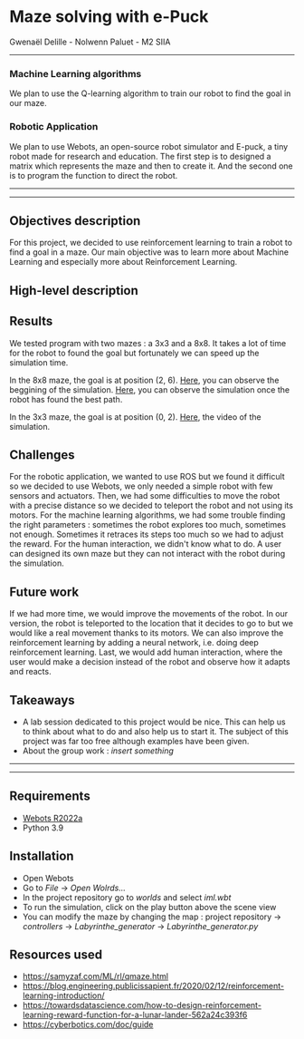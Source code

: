 # Maze solving with e-Puck

Gwenaël Delille - Nolwenn Paluet - M2 SIIA
***
### Machine Learning algorithms
We plan to use the Q-learning algorithm to train our robot to find the goal in our maze.

### Robotic Application
We plan to use Webots, an open-source robot simulator and E-puck, a tiny robot made for research and education. 
The first step is to designed a matrix which represents the maze and then to create it. And the second one is to program the function to direct the robot.

***
***
## Objectives description
For this project, we decided to use reinforcement learning to train a robot to find a goal in a maze. Our main objective was to learn more about Machine Learning and especially more about Reinforcement Learning.

## High-level description


## Results 
We tested program with two mazes : a 3x3 and a 8x8. It takes a lot of time for the robot to found the goal but fortunately we can speed up the simulation time.

In the 8x8 maze, the goal is at position (2, 6).
[Here](https://drive.google.com/file/d/1yFsZX92hPTwopLn47fQF8B3Z4vM2EjSW/view?usp=sharing), you can observe the beggining of the simulation.
[Here](https://drive.google.com/file/d/16_QhFwZmLGX2QW8OcrxxOORnK6ro7d3o/view?usp=sharing), you can observe the simulation once the robot has found the best path.

In the 3x3 maze, the goal is at position (0, 2).
[Here](https://drive.google.com/file/d/1e6Re5GzfiHdBouwmHn9sDVmYKUPmo5Mk/view?usp=sharing), the video of the simulation.

## Challenges

For the robotic application, we wanted to use ROS but we found it difficult so we decided to use Webots, we only needed a simple robot with few sensors and actuators. 
Then, we had some difficulties to move the robot with a precise distance so we decided to teleport the robot and not using its motors.
For the machine learning algorithms, we had some trouble finding the right parameters : sometimes the robot explores too much, sometimes not enough. Sometimes it retraces its steps too much so we had to adjust the reward.
For the human interaction, we didn't know what to do. A user can designed its own maze but they can not interact with the robot during the simulation.

## Future work
If we had more time, we would improve the movements of the robot. In our version, the robot is teleported to the location that it decides to go to but we would like a real movement thanks to its motors. 
We can also improve the reinforcement learning by adding a neural network, i.e. doing deep reinforcement learning.
Last, we would add human interaction, where the user would make a decision instead of the robot and observe how it adapts and reacts.

## Takeaways
- A lab session dedicated to this project would be nice. This can help us to think about what to do and also help us to start it. The subject of this project was far too free although examples have been given.
- About the group work : *insert something*
***
***
## Requirements
- [Webots R2022a](https://github.com/cyberbotics/webots/releases/tag/R2022a)
- Python 3.9

## Installation

- Open Webots
- Go to *File* -> *Open Wolrds...*
- In the project repository go to *worlds* and select *iml.wbt*
- To run the simulation, click on the play button above the scene view
- You can modify the maze by changing the map : project repository -> *controllers* -> *Labyrinthe_generator* -> *Labyrinthe_generator.py*

## Resources used

 - https://samyzaf.com/ML/rl/qmaze.html 
 - https://blog.engineering.publicissapient.fr/2020/02/12/reinforcement-learning-introduction/
 - https://towardsdatascience.com/how-to-design-reinforcement-learning-reward-function-for-a-lunar-lander-562a24c393f6
 - https://cyberbotics.com/doc/guide

